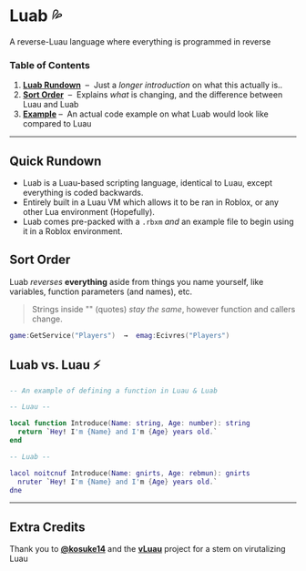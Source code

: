 # Luab 💦
A reverse-Luau language where everything is programmed in reverse

### Table of Contents
1. **[Luab Rundown](https://github.com/mr-suno/Luab?tab=readme-ov-file#quick-rundown)** ‎ – ‎ Just a _longer introduction_ on what this actually is..
2. **[Sort Order](https://github.com/mr-suno/Luab?tab=readme-ov-file#sort-order)** ‎ – ‎ Explains _what_ is changing, and the difference between Luau and Luab
3. **[Example](https://github.com/mr-suno/Luab?tab=readme-ov-file#luab-vs-luau-)** ‎ – ‎ An actual code example on what Luab would look like compared to Luau

---

## Quick Rundown
- Luab is a Luau-based scripting language, identical to Luau, except everything is coded backwards.
- Entirely built in a Luau VM which allows it to be ran in Roblox, or any other Lua environment (Hopefully).
- Luab comes pre-packed with a `.rbxm` _and_ an example file to begin using it in a Roblox environment.

## Sort Order
Luab *reverses* **everything** aside from things you name yourself, like variables, function parameters (and names), etc.
> Strings inside "" (quotes) _stay the same_, however function and callers change.
```lua
game:GetService("Players")  →  emag:Ecivres("Players")
```

## Luab vs. Luau ⚡
```lua
-- An example of defining a function in Luau & Luab

-- Luau --

local function Introduce(Name: string, Age: number): string
  return `Hey! I'm {Name} and I'm {Age} years old.`
end

-- Luab --

lacol noitcnuf Introduce(Name: gnirts, Age: rebmun): gnirts
  nruter `Hey! I'm {Name} and I'm {Age} years old.`
dne
```

---

## Extra Credits
Thank you to **[@kosuke14](https://github.com/kosuke14)** and the **[vLuau](https://github.com/kosuke14/vLuau)** project for a stem on virutalizing Luau
